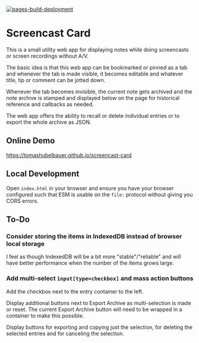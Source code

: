 [![pages-build-deployment](https://github.com/TomasHubelbauer/screencast-card/actions/workflows/pages/pages-build-deployment/badge.svg)](https://github.com/TomasHubelbauer/screencast-card/actions/workflows/pages/pages-build-deployment)

# Screencast Card

This is a small utility web app for displaying notes while doing screencasts or
screen recordings without A/V.

The basic idea is that this web app can be bookmarked or pinned as a tab and
whenever the tab is made visible, it becomes editable and whatever title, tip or
comment can be jotted down.

Whenever the tab becomes invisible, the current note gets archived and the note
archive is stamped and displayed below on the page for historical reference and
callbacks as needed.

The web app offers the ability to recall or delete individual entries or to
export the whole archive as JSON.

## Online Demo

https://tomashubelbauer.github.io/screencast-card

## Local Development

Open `index.html` in your browser and ensure you have your browser configured
such that ESM is usable on the `file:` protocol without giving you CORS errors.

## To-Do

### Consider storing the items in IndexedDB instead of browser local storage

I feel as though IndexedDB will be a bit more "stable"/"reliable" and will have
better performance when the number of the items grows large.

### Add multi-select `input[type=checkbox]` and mass action buttons

Add the checkbox next to the entry container to the left.

Display additional buttons next to Export Archive as multi-selection is made or
reset.
The current Export Archive button will need to be wrapped in a container to make
this possible.

Display buttons for exporting and copying just the selection, for deleting the
selected entries and for canceling the selection.
